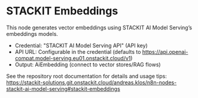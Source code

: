 # STACKIT Embeddings

This node generates vector embeddings using STACKIT AI Model Serving’s embeddings models.

- Credential: "STACKIT AI Model Serving API" (API key)
- API URL: Configurable in the credential (defaults to
  <https://api.openai-compat.model-serving.eu01.onstackit.cloud/v1>)
- Output: AiEmbedding (connect to vector stores/RAG flows)

See the repository root documentation for details and usage tips: <https://stackit-solutions.git.onstackit.cloud/andreas.klos/n8n-nodes-stackit-ai-model-serving#stackit-embeddings>
